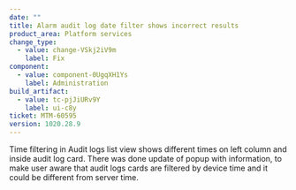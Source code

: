 ```yaml
---
date: ""
title: Alarm audit log date filter shows incorrect results
product_area: Platform services
change_type:
  - value: change-VSkj2iV9m
    label: Fix
component:
  - value: component-0UgqXH1Ys
    label: Administration
build_artifact:
  - value: tc-pjJiURv9Y
    label: ui-c8y
ticket: MTM-60595
version: 1020.28.9
---
```

Time filtering in Audit logs list view shows different times on left column and inside audit log card. There was done update of popup with information, to make user aware that audit logs cards are filtered by device time and it could be different from server time. 